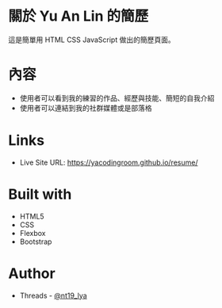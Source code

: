 # 關於 Yu An Lin 的簡歷

這是簡單用 HTML CSS JavaScript 做出的簡歷頁面。

# 內容

- 使用者可以看到我的練習的作品、經歷與技能、簡短的自我介紹
- 使用者可以連結到我的社群媒體或是部落格

# Links

- Live Site URL: https://yacodingroom.github.io/resume/

# Built with

- HTML5
- CSS
- Flexbox
- Bootstrap

# Author

- Threads - [@nt19_lya](https://www.threads.net/@nt19_lya)

